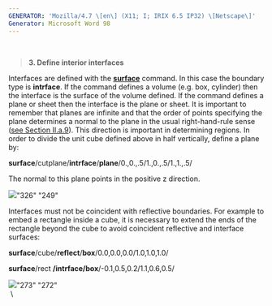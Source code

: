 ```yaml
---
GENERATOR: 'Mozilla/4.7 \[en\] (X11; I; IRIX 6.5 IP32) \[Netscape\]'
Generator: Microsoft Word 98
---
```


 

> **3. Define interior interfaces**

Interfaces are defined with the **[surface](commands/SURFACE.md)**
command. In this case the boundary type is **intrface**. If the command
defines a volume (e.g. box, cylinder) then the interface is the surface
of the volume defined. If the command defines a plane or sheet then the
interface is the plane or sheet. It is important to remember that planes
are infinite and that the order of points specifying the plane
determines a normal to the plane in the usual right-hand-rule sense
([see Section II.a.9](conventions.md)). This direction is important in
determining regions. In order to divide the unit cube defined above in
half vertically, define a plane by:

**surface**/cutplane/**intrface**/**plane**/0.,0.,.5/1.,0.,.5/1.,1.,.5/

The normal to this plane points in the positive z direction.

![](new_md/Image222.gif)"326" "249"

Interfaces must not be coincident with reflective boundaries. For
example to embed a rectangle inside a cube, it is necessary to extend
the ends of the rectangle beyond the cube to avoid coincident reflective
and interface surfaces:

**surface**/cube/**reflect**/**box**/0.0,0.0,0.0/1.0,1.0,1.0/

**surface**/rect **/intrface/box**/-0.1,0.5,0.2/1.1,0.6,0.5/

![](new_md/Image223.gif)"273" "272"\
 \
